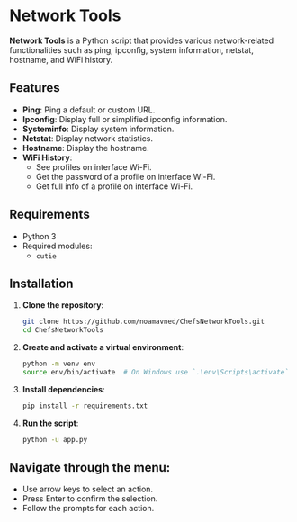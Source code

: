 # Network Tools

**Network Tools** is a Python script that provides various network-related functionalities such as ping, ipconfig, system information, netstat, hostname, and WiFi history.

## Features

- **Ping**: Ping a default or custom URL.
- **Ipconfig**: Display full or simplified ipconfig information.
- **Systeminfo**: Display system information.
- **Netstat**: Display network statistics.
- **Hostname**: Display the hostname.
- **WiFi History**: 
  - See profiles on interface Wi-Fi.
  - Get the password of a profile on interface Wi-Fi.
  - Get full info of a profile on interface Wi-Fi.

## Requirements

- Python 3
- Required modules:
  - `cutie`

## Installation

1. **Clone the repository**:
   ```sh
   git clone https://github.com/noamavned/ChefsNetworkTools.git
   cd ChefsNetworkTools

2. **Create and activate a virtual environment**:
   ```sh
   python -m venv env
   source env/bin/activate  # On Windows use `.\env\Scripts\activate`

3. **Install dependencies**:
   ```sh
   pip install -r requirements.txt

4. **Run the script**:
   ```sh
   python -u app.py

## Navigate through the menu:

- Use arrow keys to select an action.
- Press Enter to confirm the selection.
- Follow the prompts for each action.

